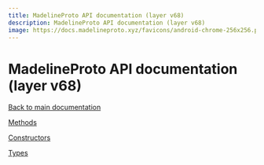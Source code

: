 ```yaml
---
title: MadelineProto API documentation (layer v68)
description: MadelineProto API documentation (layer v68)
image: https://docs.madelineproto.xyz/favicons/android-chrome-256x256.png
---
```

# MadelineProto API documentation (layer v68)  

[Back to main documentation](..)  


[Methods](methods/)

[Constructors](constructors/)

[Types](types/)